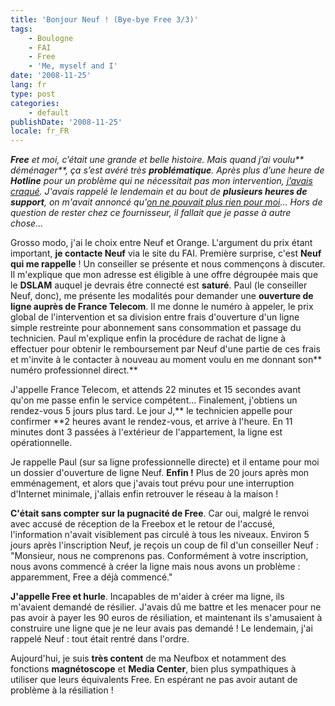 ```yaml
---
title: 'Bonjour Neuf ! (Bye-bye Free 3/3)'
tags:
    - Boulogne
    - FAI
    - Free
    - 'Me, myself and I'
date: '2008-11-25'
lang: fr
type: post
categories:
    - default
publishDate: '2008-11-25'
locale: fr_FR
---
```


_**Free** et moi, c’était une grande et belle histoire. Mais quand j’ai voulu** déménager**, ça s’est avéré très **problématique**. Après plus d’une heure de **Hotline** pour un problème qui ne nécessitait pas mon intervention, [j’avais craqué](/2008/10/le-demenagement-de-la-freebox-bye-bye-free-13/). J'avais rappelé le lendemain et au bout de **plusieurs heures de support**, on m'avait annoncé qu'[on ne pouvait plus rien pour moi](/2008/11/monsieur-vous-devez-resilier-bye-bye-free-23/)… Hors de question de rester chez ce fournisseur, il fallait que je passe à autre chose…_

Grosso modo, j'ai le choix entre Neuf et Orange. L'argument du prix étant important, **je contacte Neuf** via le site du FAI. Première surprise, c'est **Neuf qui me rappelle**&nbsp;! Un conseiller se présente et nous commençons à discuter. Il m'explique que mon adresse est éligible à une offre dégroupée mais que le **DSLAM** auquel je devrais être connecté est **saturé**. Paul (le conseiller Neuf, donc), me présente les modalités pour demander une **ouverture de ligne auprès de France Telecom**. Il me donne le numéro à appeler, le prix global de l'intervention et sa division entre frais d'ouverture d'un ligne simple restreinte pour abonnement sans consommation et passage du technicien. Paul m'explique enfin la procédure de rachat de ligne à effectuer pour obtenir le remboursement par Neuf d'une partie de ces frais et m'invite à le contacter à nouveau au moment voulu en me donnant son** numéro professionnel direct.**

J'appelle France Telecom, et attends 22 minutes et 15 secondes avant qu'on me passe enfin le service compétent… Finalement, j'obtiens un rendez-vous 5 jours plus tard. Le jour J,** le technicien appelle pour confirmer **2 heures avant le rendez-vous, et arrive à l'heure. En 11 minutes dont 3 passées à l'extérieur de l'appartement, la ligne est opérationnelle.

Je rappelle Paul (sur sa ligne professionnelle directe) et il entame pour moi un dossier d'ouverture de ligne Neuf. **Enfin&nbsp;!** Plus de 20 jours après mon emménagement, et alors que j'avais tout prévu pour une interruption d'Internet minimale, j'allais enfin retrouver le réseau à la maison&nbsp;!

**C'était sans compter sur la pugnacité de Free**. Car oui, malgré le renvoi avec accusé de réception de la Freebox et le retour de l'accusé, l'information n'avait visiblement pas circulé à tous les niveaux. Environ 5 jours après l'inscription Neuf, je reçois un coup de fil d'un conseiller Neuf&nbsp;: "Monsieur, nous ne comprenons pas. Conformément à votre inscription, nous avons commencé à créer la ligne mais nous avons un problème&nbsp;: apparemment, Free a déjà commencé."

**J'appelle Free et hurle**. Incapables de m'aider à créer ma ligne, ils m'avaient demandé de résilier. J'avais dû me battre et les menacer pour ne pas avoir à payer les 90 euros de résiliation, et maintenant ils s'amusaient à construire une ligne que je ne leur avais pas demandé&nbsp;! Le lendemain, j'ai rappelé Neuf&nbsp;: tout était rentré dans l'ordre.

Aujourd'hui, je suis **très content** de ma Neufbox et notamment des fonctions **magnétoscope** et **Media Center**, bien plus sympathiques à utiliser que leurs équivalents Free. En espérant ne pas avoir autant de problème à la résiliation&nbsp;!